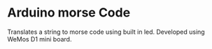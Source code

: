 # Arduino morse Code
Translates a string to morse code using built in led.
Developed using WeMos D1 mini board.
